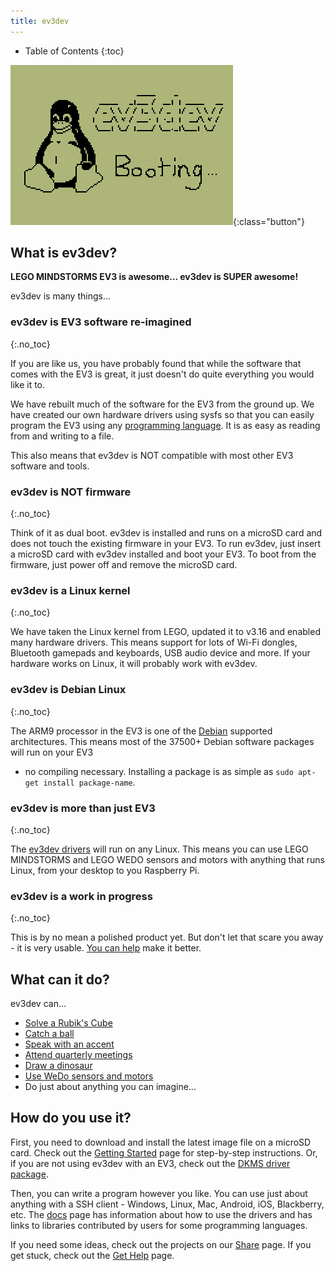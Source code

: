 ```yaml
---
title: ev3dev
---
```


* Table of Contents
{:toc}

![bootsplash](images/logo_ev3dev_mono.png){:class="button"}

## What is ev3dev?

__LEGO MINDSTORMS EV3 is awesome... ev3dev is SUPER awesome!__

ev3dev is many things...

### ev3dev is EV3 software re-imagined
{:.no_toc}

If you are like us, you have probably found that while the software that
comes with the EV3 is great, it just doesn't do quite everything you would
like it to.

We have rebuilt much of the software for the EV3 from the ground up. We have
created our own hardware drivers using sysfs so that you can easily program
the EV3 using any [programming language]. It is as easy as reading from and
writing to a file.

This also means that ev3dev is NOT compatible with most other EV3 software
and tools.
    
### ev3dev is NOT firmware
{:.no_toc}

Think of it as dual boot. ev3dev is installed and runs on a microSD card and
does not touch the existing firmware in your EV3. To run ev3dev, just insert
a microSD card with ev3dev installed and boot your EV3. To boot from the
firmware, just power off and remove the microSD card.

### ev3dev is a Linux kernel
{:.no_toc}

We have taken the Linux kernel from LEGO, updated it to v3.16 and enabled
many hardware drivers. This means support for lots of Wi-Fi dongles,
Bluetooth gamepads and keyboards, USB audio device and more. If your
hardware works on Linux, it will probably work with ev3dev.

### ev3dev is Debian Linux
{:.no_toc}

The ARM9 processor in the EV3 is one of the [Debian] supported architectures.
This means most of the 37500+ Debian software packages will run on your EV3
- no compiling necessary. Installing a package is as simple as
`sudo apt-get install package-name`.
    
### ev3dev is more than just EV3
{:.no_toc}

The [ev3dev drivers][DKMS] will run on any Linux. This means you can use
LEGO MINDSTORMS and LEGO WEDO sensors and motors with anything that runs
Linux, from your desktop to you Raspberry Pi.
    
### ev3dev is a work in progress
{:.no_toc}

This is by no mean a polished product yet. But don't let that scare you away -
it is very usable. [You can help] make it better.


## What can it do?

ev3dev can...

* [Solve a Rubik's Cube](https://www.youtube.com/watch?v=HuKsfp19yF0)
* [Catch a ball](https://www.youtube.com/watch?v=Y0w_cRt7RzI)
* [Speak with an accent](https://www.youtube.com/watch?v=5otRPiJ6PYw)
* [Attend quarterly meetings](http://programmablebrick.blogspot.com/2014/11/seanbot-ev3-robot-controlled-via-web.html)
* [Draw a dinosaur](https://www.youtube.com/watch?v=9pjpQoZoW6E)
* [Use WeDo sensors and motors](https://www.youtube.com/watch?v=NQ1PrJ2-yx8)
* Do just about anything you can imagine...

## How do you use it?

First, you need to download and install the latest image file on a microSD card.
Check out the [Getting Started] page for step-by-step instructions. Or, if you
are not using ev3dev with an EV3, check out the [DKMS driver package][DKMS].

Then, you can write a program however you like. You can use just about anything
with a SSH client - Windows, Linux, Mac, Android, iOS, Blackberry, etc. The
[docs] page has information about how to use the drivers and has links to
libraries contributed by users for some programming languages.

If you need some ideas, check out the projects on our [Share] page. If you get
stuck, check out the [Get Help] page.

[Debian]: https://www.debian.org/
[programming language]: /docs/libraries
[DKMS]: https://github.com/ev3dev/lego-linux-drivers-dkms
[You can help]: /contribute
[Getting Started]: /docs/getting-started
[docs]: /docs
[Share]: /share
[Get Help]: /support
